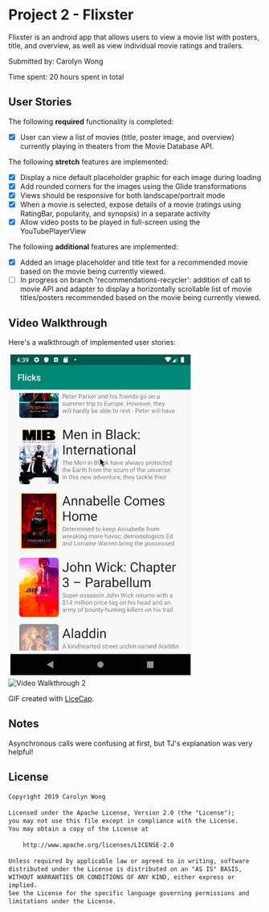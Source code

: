 # Project 2 - Flixster

Flixster is an android app that allows users to view a movie list with posters, title, and overview, as well as view individual movie ratings and trailers.

Submitted by: Carolyn Wong

Time spent: 20 hours spent in total

## User Stories

The following **required** functionality is completed:

* [x] User can view a list of movies (title, poster image, and overview) currently playing in theaters from the Movie Database API.

The following **stretch** features are implemented:
* [x] Display a nice default placeholder graphic for each image during loading
* [x] Add rounded corners for the images using the Glide transformations
* [x] Views should be responsive for both landscape/portrait mode
* [x] When a movie is selected, expose details of a movie (ratings using RatingBar, popularity, and synopsis) in a separate activity
* [x] Allow video posts to be played in full-screen using the YouTubePlayerView

The following **additional** features are implemented:

* [x] Added an image placeholder and title text for a recommended movie based on the movie being currently viewed. 
* [ ] In progress on branch 'recommendations-recycler': addition of call to movie API and adapter to display a horizontally scrollable list of movie titles/posters recommended based on the movie being currently viewed.

## Video Walkthrough

Here's a walkthrough of implemented user stories:

<img src='walkthrough.gif' title='Video Walkthrough' width='' alt='Video Walkthrough' />
<img src='walkthrough2.gif' title='Video Walkthrough 2' width='' alt='Video Walkthrough 2' />

GIF created with [LiceCap](http://www.cockos.com/licecap/).

## Notes

Asynchronous calls were confusing at first, but TJ's explanation was very helpful!

## License

    Copyright 2019 Carolyn Wong

    Licensed under the Apache License, Version 2.0 (the "License");
    you may not use this file except in compliance with the License.
    You may obtain a copy of the License at

        http://www.apache.org/licenses/LICENSE-2.0

    Unless required by applicable law or agreed to in writing, software
    distributed under the License is distributed on an "AS IS" BASIS,
    WITHOUT WARRANTIES OR CONDITIONS OF ANY KIND, either express or implied.
    See the License for the specific language governing permissions and
    limitations under the License.
